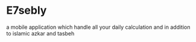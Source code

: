 # E7sebly
 a mobile application which handle all your daily calculation and in addition to islamic azkar and tasbeh
